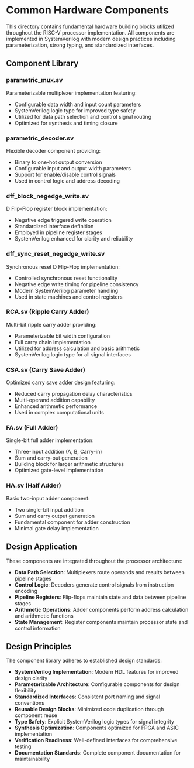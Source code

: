 # Common Hardware Components

This directory contains fundamental hardware building blocks utilized throughout the RISC-V processor implementation. All components are implemented in SystemVerilog with modern design practices including parameterization, strong typing, and standardized interfaces.

## Component Library

### parametric_mux.sv

Parameterizable multiplexer implementation featuring:
- Configurable data width and input count parameters
- SystemVerilog logic type for improved type safety
- Utilized for data path selection and control signal routing
- Optimized for synthesis and timing closure

### parametric_decoder.sv

Flexible decoder component providing:
- Binary to one-hot output conversion
- Configurable input and output width parameters
- Support for enable/disable control signals
- Used in control logic and address decoding

### dff_block_negedge_write.sv

D Flip-Flop register block implementation:
- Negative edge triggered write operation
- Standardized interface definition
- Employed in pipeline register stages
- SystemVerilog enhanced for clarity and reliability

### dff_sync_reset_negedge_write.sv

Synchronous reset D Flip-Flop implementation:
- Controlled synchronous reset functionality
- Negative edge write timing for pipeline consistency
- Modern SystemVerilog parameter handling
- Used in state machines and control registers

### RCA.sv (Ripple Carry Adder)

Multi-bit ripple carry adder providing:
- Parameterizable bit width configuration
- Full carry chain implementation
- Utilized for address calculation and basic arithmetic
- SystemVerilog logic type for all signal interfaces

### CSA.sv (Carry Save Adder)

Optimized carry save adder design featuring:
- Reduced carry propagation delay characteristics
- Multi-operand addition capability
- Enhanced arithmetic performance
- Used in complex computational units

### FA.sv (Full Adder)

Single-bit full adder implementation:
- Three-input addition (A, B, Carry-in)
- Sum and carry-out generation
- Building block for larger arithmetic structures
- Optimized gate-level implementation

### HA.sv (Half Adder)

Basic two-input adder component:
- Two single-bit input addition
- Sum and carry output generation
- Fundamental component for adder construction
- Minimal gate delay implementation

## Design Application

These components are integrated throughout the processor architecture:

- **Data Path Selection**: Multiplexers route operands and results between pipeline stages
- **Control Logic**: Decoders generate control signals from instruction encoding
- **Pipeline Registers**: Flip-flops maintain state and data between pipeline stages
- **Arithmetic Operations**: Adder components perform address calculation and arithmetic functions
- **State Management**: Register components maintain processor state and control information

## Design Principles

The component library adheres to established design standards:

- **SystemVerilog Implementation**: Modern HDL features for improved design clarity
- **Parameterizable Architecture**: Configurable components for design flexibility
- **Standardized Interfaces**: Consistent port naming and signal conventions
- **Reusable Design Blocks**: Minimized code duplication through component reuse
- **Type Safety**: Explicit SystemVerilog logic types for signal integrity
- **Synthesis Optimization**: Components optimized for FPGA and ASIC implementation
- **Verification Readiness**: Well-defined interfaces for comprehensive testing
- **Documentation Standards**: Complete component documentation for maintainability
